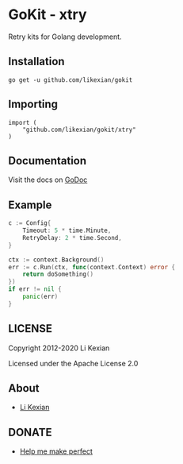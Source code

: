 # GoKit - xtry

Retry kits for Golang development.

## Installation

    go get -u github.com/likexian/gokit

## Importing

    import (
        "github.com/likexian/gokit/xtry"
    )

## Documentation

Visit the docs on [GoDoc](https://godoc.org/github.com/likexian/gokit/xtry)

## Example

```go
c := Config{
    Timeout: 5 * time.Minute,
    RetryDelay: 2 * time.Second,
}

ctx := context.Background()
err := c.Run(ctx, func(context.Context) error {
    return doSomething()
})
if err != nil {
    panic(err)
}
```

## LICENSE

Copyright 2012-2020 Li Kexian

Licensed under the Apache License 2.0

## About

- [Li Kexian](https://www.likexian.com/)

## DONATE

- [Help me make perfect](https://www.likexian.com/donate/)
